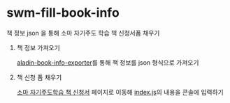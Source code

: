 # swm-fill-book-info
책 정보 json 을 통해 소마 자기주도 학습 책 신청서폼 채우기

1. 책 정보 가져오기

    [aladin-book-info-exporter](https://github.com/fienestar/aladin-book-info-exporter)를 통해 책 정보를 json 형식으로 가져오기
2. 책 신청 폼 채우기

    [소마 자기주도학습 책 신청서](https://www.swmaestro.org/sw/mypage/eduFee/forInsert.do?menuNo=200053) 페이지로 이동해 [index.js](./index.js)의 내용을 콘솔에 입력하기
